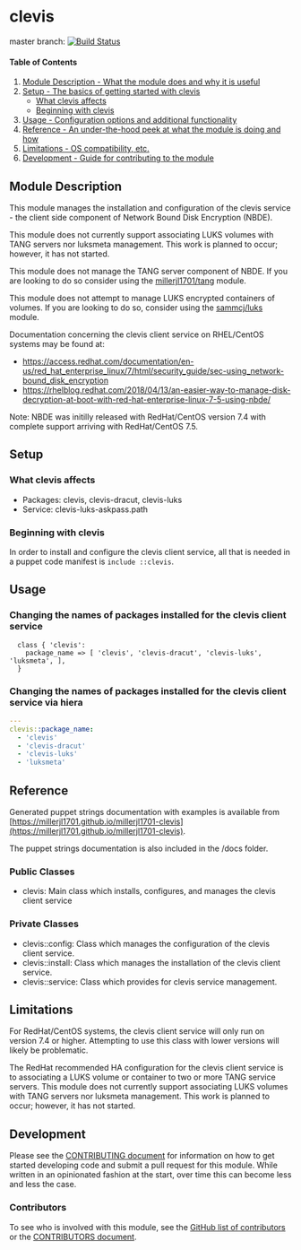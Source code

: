 # clevis

master branch: [![Build Status](https://secure.travis-ci.org/millerjl1701/millerjl1701-clevis.png?branch=master)](http://travis-ci.org/millerjl1701/millerjl1701-clevis)

#### Table of Contents

1. [Module Description - What the module does and why it is useful](#module-description)
1. [Setup - The basics of getting started with clevis](#setup)
    * [What clevis affects](#what-clevis-affects)
    * [Beginning with clevis](#beginning-with-clevis)
1. [Usage - Configuration options and additional functionality](#usage)
1. [Reference - An under-the-hood peek at what the module is doing and how](#reference)
1. [Limitations - OS compatibility, etc.](#limitations)
1. [Development - Guide for contributing to the module](#development)

## Module Description

This module manages the installation and configuration of the clevis service - the client side component of Network Bound Disk Encryption (NBDE). 

This module does not currently support associating LUKS volumes with TANG servers nor luksmeta management. This work is planned to occur; however, it has not started.

This module does not manage the TANG server component of NBDE. If you are looking to do so consider using the [millerjl1701/tang](https://forge.puppet.com/millerjl1701/tang) module.

This module does not attempt to manage LUKS encrypted containers of volumes. If you are looking to do so, consider using the [sammcj/luks](https://forge.puppet.com/sammcj/luks) module.

Documentation concerning the clevis client service on RHEL/CentOS systems may be found at:
* https://access.redhat.com/documentation/en-us/red_hat_enterprise_linux/7/html/security_guide/sec-using_network-bound_disk_encryption
* https://rhelblog.redhat.com/2018/04/13/an-easier-way-to-manage-disk-decryption-at-boot-with-red-hat-enterprise-linux-7-5-using-nbde/

Note: NBDE was initilly released with RedHat/CentOS version 7.4 with complete support arriving with RedHat/CentOS 7.5.

## Setup

### What clevis affects

* Packages: clevis, clevis-dracut, clevis-luks
* Service: clevis-luks-askpass.path

### Beginning with clevis

In order to install and configure the clevis client service, all that is needed in a puppet code manifest is `include ::clevis`.

## Usage

### Changing the names of packages installed for the clevis client service

```puppet
  class { 'clevis':
    package_name => [ 'clevis', 'clevis-dracut', 'clevis-luks', 'luksmeta', ],
  }
```

### Changing the names of packages installed for the clevis client service via hiera

```yaml
---
clevis::package_name:
  - 'clevis'
  - 'clevis-dracut'
  - 'clevis-luks'
  - 'luksmeta'
```

## Reference

Generated puppet strings documentation with examples is available from [https://millerjl1701.github.io/millerjl1701-clevis](https://millerjl1701.github.io/millerjl1701-clevis).

The puppet strings documentation is also included in the /docs folder.

### Public Classes

* clevis: Main class which installs, configures, and manages the clevis client service

### Private Classes

* clevis::config: Class which manages the configuration of the clevis client service.
* clevis::install: Class which manages the installation of the clevis client service.
* clevis::service: Class which provides for clevis service management.

## Limitations

For RedHat/CentOS systems, the clevis client service will only run on version 7.4 or higher. Attempting to use this class with lower versions will likely be problematic.

The RedHat recommended HA configuration for the clevis client service is to associating a LUKS volume or container to two or more TANG service servers. This module does not currently support associating LUKS volumes with TANG servers nor luksmeta management. This work is planned to occur; however, it has not started.

## Development

Please see the [CONTRIBUTING document](CONTRIBUTING.md) for information on how to get started developing code and submit a pull request for this module. While written in an opinionated fashion at the start, over time this can become less and less the case.

### Contributors

To see who is involved with this module, see the [GitHub list of contributors](https://github.com/millerjl1701/millerjl1701-clevis/graphs/contributors) or the [CONTRIBUTORS document](CONTRIBUTORS).
